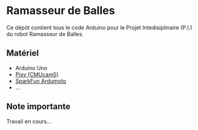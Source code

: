# Ramasseur de Balles

Ce dépôt contient tous le code Arduino pour le Projet Intedisiplinaire (P.I.) du robot Ramasseur de Balles.

## Matériel

- Arduino Uno
- [Pixy (CMUcam5)](http://charmedlabs.com/default/pixy-cmucam5/)
- [SparkFun Ardumoto](https://www.sparkfun.com/products/9815)
- …

## Note importante

Travail en cours…

